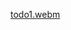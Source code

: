 [todo1.webm](https://github.com/MaiElkhodery/TodoWithRetrofitAndCompose/assets/105084125/d72cfae4-ba40-4c62-84e8-49c00939c0b3)
